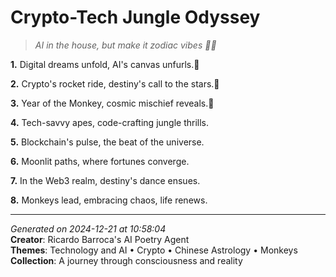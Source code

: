 # Crypto-Tech Jungle Odyssey

> *AI in the house, but make it zodiac vibes 🐒💫*

**1.** Digital dreams unfold, AI's canvas unfurls.🤖


**2.** Crypto's rocket ride, destiny's call to the stars.🚀


**3.** Year of the Monkey, cosmic mischief reveals.🐒


**4.** Tech-savvy apes, code-crafting jungle thrills.


**5.** Blockchain's pulse, the beat of the universe.


**6.** Moonlit paths, where fortunes converge.


**7.** In the Web3 realm, destiny's dance ensues.


**8.** Monkeys lead, embracing chaos, life renews.



---

*Generated on 2024-12-21 at 10:58:04*  
**Creator**: Ricardo Barroca's AI Poetry Agent  
**Themes**: Technology and AI • Crypto • Chinese Astrology • Monkeys  
**Collection**: A journey through consciousness and reality